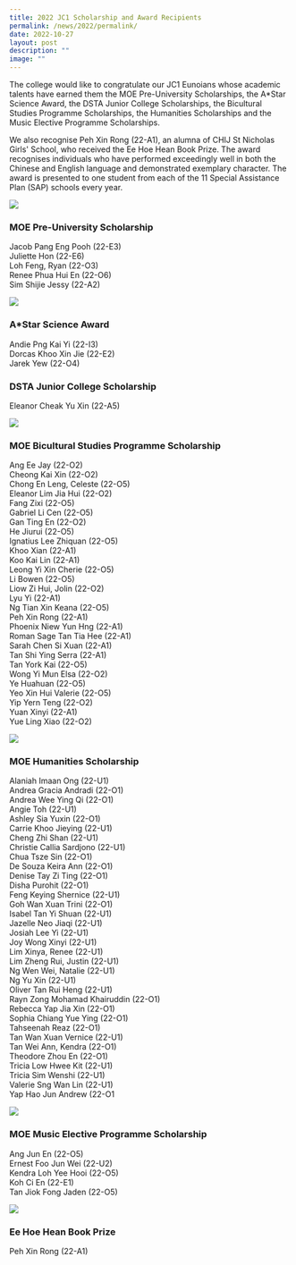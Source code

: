 ```yaml
---
title: 2022 JC1 Scholarship and Award Recipients
permalink: /news/2022/permalink/
date: 2022-10-27
layout: post
description: ""
image: ""
---
```

The college would like to congratulate our JC1 Eunoians whose academic talents have earned them the MOE Pre-University Scholarships, the A\*Star Science Award, the DSTA Junior College Scholarships, the Bicultural Studies Programme Scholarships, the Humanities Scholarships and the Music Elective Programme Scholarships.

We also recognise Peh Xin Rong (22-A1), an alumna of CHIJ St Nicholas Girls' School, who received the Ee Hoe Hean Book Prize. The award recognises individuals who have performed exceedingly well in both the Chinese and English language and demonstrated exemplary character. The award is presented to one student from each of the 11 Special Assistance Plan (SAP) schools every year.


![](/images/2022/2022-MPU-Scholars_for-web.jpg)
### MOE Pre-University Scholarship
Jacob Pang Eng Pooh (22-E3)<br>
Juliette Hon (22-E6)<br>
Loh Feng, Ryan (22-O3)<br>
Renee Phua Hui En (22-O6)<br>
Sim Shijie Jessy (22-A2)<br>


![](/images/2022/2022-ASTARDSTA-Scholars_for-web-1.jpg)
### A\*Star Science Award
Andie Png Kai Yi (22-I3)<br>
Dorcas Khoo Xin Jie (22-E2)<br>
Jarek Yew (22-O4)<br>

### DSTA Junior College Scholarship
Eleanor Cheak Yu Xin (22-A5)<br>

![](/images/2022/2022-BSP-Scholars_for-web.jpg)
### MOE Bicultural Studies Programme Scholarship
Ang Ee Jay (22-O2)<br>
Cheong Kai Xin (22-O2)<br>
Chong En Leng, Celeste (22-O5)<br>
Eleanor Lim Jia Hui (22-O2)<br>
Fang Zixi (22-O5)<br>
Gabriel Li Cen (22-O5)<br>
Gan Ting En (22-O2)<br>
He Jiurui (22-O5)<br>
Ignatius Lee Zhiquan (22-O5)<br>
Khoo Xian (22-A1)<br>
Koo Kai Lin (22-A1)<br>
Leong Yi Xin Cherie (22-O5)<br>
Li Bowen (22-O5)<br>
Liow Zi Hui, Jolin (22-O2)<br>
Lyu Yi (22-A1)<br>
Ng Tian Xin Keana (22-O5)<br>
Peh Xin Rong (22-A1)<br>
Phoenix Niew Yun Hng (22-A1)<br>
Roman Sage Tan Tia Hee (22-A1)<br>
Sarah Chen Si Xuan (22-A1)<br>
Tan Shi Ying Serra (22-A1)<br>
Tan York Kai (22-O5)<br>
Wong Yi Mun Elsa (22-O2)<br>
Ye Huahuan (22-O5)<br>
Yeo Xin Hui Valerie (22-O5)<br>
Yip Yern Teng (22-O2)<br>
Yuan Xinyi (22-A1)<br>
Yue Ling Xiao (22-O2)<br>

![](/images/2022/2022-HSP-Scholars_for-web.jpg)
### MOE Humanities Scholarship
Alaniah Imaan Ong (22-U1)<br>
Andrea Gracia Andradi (22-O1)<br>
Andrea Wee Ying Qi (22-O1)<br>
Angie Toh (22-U1)<br>
Ashley Sia Yuxin (22-O1)<br>
Carrie Khoo Jieying (22-U1)<br>
Cheng Zhi Shan (22-U1)<br>
Christie Callia Sardjono (22-U1)<br>
Chua Tsze Sin (22-O1)<br>
De Souza Keira Ann (22-O1)<br>
Denise Tay Zi Ting (22-O1)<br>
Disha Purohit (22-O1)<br>
Feng Keying Shernice (22-U1)<br>
Goh Wan Xuan Trini (22-O1)<br>
Isabel Tan Yi Shuan (22-U1)<br>
Jazelle Neo Jiaqi (22-U1)<br>
Josiah Lee Yi (22-U1)<br>
Joy Wong Xinyi (22-U1)<br>
Lim Xinya, Renee (22-U1)<br>
Lim Zheng Rui, Justin (22-U1)<br>
Ng Wen Wei, Natalie (22-U1)<br>
Ng Yu Xin (22-U1)<br>
Oliver Tan Rui Heng (22-U1)<br>
Rayn Zong Mohamad Khairuddin (22-O1)<br>
Rebecca Yap Jia Xin (22-O1)<br>
Sophia Chiang Yue Ying (22-O1)<br>
Tahseenah Reaz (22-O1)<br>
Tan Wan Xuan Vernice (22-U1)<br>
Tan Wei Ann, Kendra (22-O1)<br>
Theodore Zhou En (22-O1)<br>
Tricia Low Hwee Kit (22-U1)<br>
Tricia Sim Wenshi (22-U1)<br>
Valerie Sng Wan Lin (22-U1)<br>
Yap Hao Jun Andrew (22-O1

![](/images/2022/2022-MEP-Scholars-scaled-e1667182650743.jpg)
### MOE Music Elective Programme Scholarship
Ang Jun En (22-O5)<br>
Ernest Foo Jun Wei (22-U2)<br>
Kendra Loh Yee Hooi (22-O5)<br>
Koh Ci En (22-E1)<br>
Tan Jiok Fong Jaden (22-O5)<br>

![](/images/Peh-Xin-Rong-22-A1-scaled-e1666842431255.jpg)
### Ee Hoe Hean Book Prize
Peh Xin Rong (22-A1)<br>
